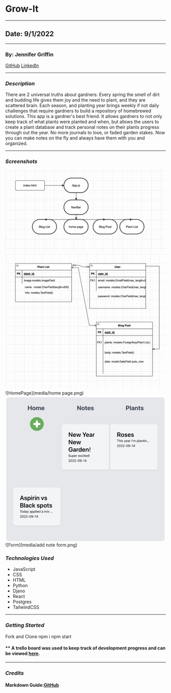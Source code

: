 # Grow-It
---

## Date: 9/1/2022

---

### By: Jennifer Griffin

[GitHub](https://github.com/jengriffin) [LinkedIn](https://www.linkedin.com/in/jennifer-griffin-1223211b8/)



---

### **_Description_**

There are 2 universal truths about gardners: Every spring the smell of dirt and budding life gives them joy and the need to plant, and they are scattered brain. Each season, and planting year brings weekly if not daily challenges that require gardners to build a repository of homebrewed solutions. This app is a gardner's best friend. It allows gardners to not only keep track of what plants were planted and when, but allows the users to create a plant database and track personal notes on their plants progress through out the year. No more journals to lose, or faded garden stakes. Now you can make notes on the fly and always have them with you and organized.

---
### **_Screenshots_**
![CHD](assests/CHD.png)
![ERD](assests/ERD.png)
![HomePage](media/home page.png)
![Notes](media/notes.png)
![Form](media/add note form.png)


### **_Technologies Used_**

- JavaScript
- CSS
- HTML
- Python
- Djano
- React
- Postgres
- TailwindCSS

---

### **_Getting Started_**
Fork and Clone
npm i
npm start
#### ** A trello board was used to keep track of development progress and can be viewed [here](https://trello.com/b/oK7cl53p/grow-it).

---

### **_Credits_**

#### **Markdown Guide:[GitHub](https://github.com/jengriffin/u1_hw_markdown)**
